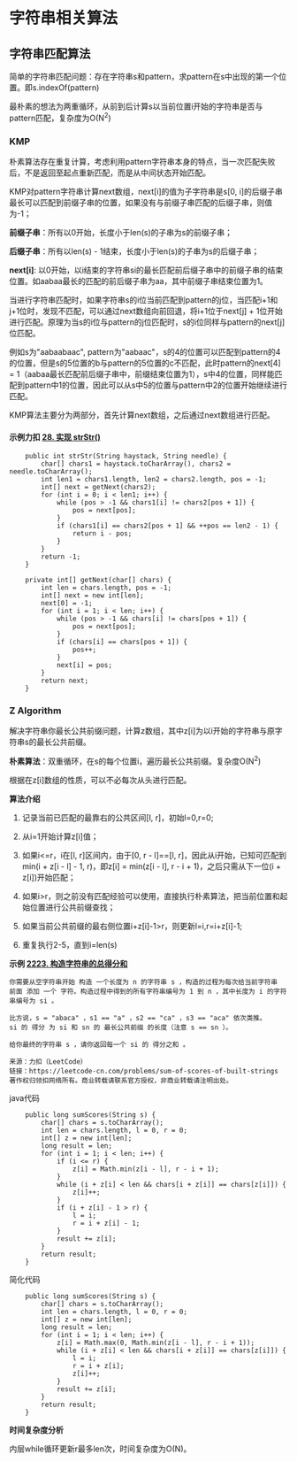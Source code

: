# 字符串相关算法

## 字符串匹配算法

简单的字符串匹配问题：存在字符串s和pattern，求pattern在s中出现的第一个位置。即s.indexOf(pattern)

最朴素的想法为两重循环，从前到后计算s以当前位置i开始的字符串是否与pattern匹配，复杂度为O(N<sup>2</sup>)

### KMP

朴素算法存在重复计算，考虑利用pattern字符串本身的特点，当一次匹配失败后，不是返回至起点重新匹配，而是从中间状态开始匹配。

KMP对pattern字符串计算next数组，next[i]的值为子字符串是s[0, i]的后缀子串最长可以匹配到前缀子串的位置，如果没有与前缀子串匹配的后缀子串，则值为-1；

**前缀子串**：所有以0开始，长度小于len(s)的子串为s的前缀子串；

**后缀子串**：所有以len(s) - 1结束，长度小于len(s)的子串为s的后缀子串；

**next[i]**: 以0开始，以i结束的字符串si的最长匹配前后缀子串中的前缀子串的结束位置。如aabaa最长的匹配的前后缀子串为aa，其中前缀子串结束位置为1。

当进行字符串匹配时，如果字符串s的i位当前匹配到pattern的j位，当匹配i+1和j+1位时，发现不匹配，可以通过next数组向前回退，将i+1位于next[j] + 1位开始进行匹配。原理为当s的i位与pattern的j位匹配时，s的i位同样与pattern的next[j]位匹配。

例如s为"aabaabaac", pattern为"aabaac"，s的4的位置可以匹配到pattern的4的位置，但是s的5位置的b与pattern的5位置的c不匹配，此时pattern的next[4] = 1（aabaa最长匹配前后缀子串中，前缀结束位置为1），s中4的位置，同样能匹配到pattern中1的位置，因此可以从s中5的位置与pattern中2的位置开始继续进行匹配。

KMP算法主要分为两部分，首先计算next数组，之后通过next数组进行匹配。

#### 示例力扣 [28. 实现 strStr()](https://leetcode-cn.com/problems/implement-strstr/)

```
    public int strStr(String haystack, String needle) {
        char[] chars1 = haystack.toCharArray(), chars2 = needle.toCharArray();
        int len1 = chars1.length, len2 = chars2.length, pos = -1;
        int[] next = getNext(chars2);
        for (int i = 0; i < len1; i++) {
            while (pos > -1 && chars1[i] != chars2[pos + 1]) {
                pos = next[pos];
            }
            if (chars1[i] == chars2[pos + 1] && ++pos == len2 - 1) {
                return i - pos;
            }
        }
        return -1;
    }

    private int[] getNext(char[] chars) {
        int len = chars.length, pos = -1;
        int[] next = new int[len];
        next[0] = -1;
        for (int i = 1; i < len; i++) {
            while (pos > -1 && chars[i] != chars[pos + 1]) {
                pos = next[pos];
            }
            if (chars[i] == chars[pos + 1]) {
                pos++;
            }
            next[i] = pos;
        }
        return next;
    }
```

### Z Algorithm

解决字符串你最长公共前缀问题，计算z数组，其中z[i]为以i开始的字符串与原字符串s的最长公共前缀。

**朴素算法**：双重循环，在s的每个位置i，遍历最长公共前缀。复杂度O(N<sup>2</sup>)

根据在z[i]数组的性质，可以不必每次从头进行匹配。

**算法介绍**

1. 记录当前已匹配的最靠右的公共区间[l, r]，初始l=0,r=0;

2. 从i=1开始计算z[i]值；

3. 如果i<=r，i在[l, r]区间内，由于[0, r - l]==[l, r]，因此从i开始，已知可匹配到min(i + z[i - l] - 1, r)，即z[i] = min(z[i - l], r - i + 1)，之后只需从下一位(i + z[i])开始匹配；

4. 如果i>r，则之前没有匹配经验可以使用，直接执行朴素算法，把当前位置和起始位置进行公共前缀查找；

5. 如果当前公共前缀的最右侧位置i+z[i]-1>r，则更新l=i,r=i+z[i]-1;

6. 重复执行2-5，直到i=len(s)

**示例 [2223. 构造字符串的总得分和](https://leetcode-cn.com/problems/sum-of-scores-of-built-strings/)**

```
你需要从空字符串开始 构造 一个长度为 n 的字符串 s ，构造的过程为每次给当前字符串 前面 添加 一个 字符。构造过程中得到的所有字符串编号为 1 到 n ，其中长度为 i 的字符串编号为 si 。

比方说，s = "abaca" ，s1 == "a" ，s2 == "ca" ，s3 == "aca" 依次类推。
si 的 得分 为 si 和 sn 的 最长公共前缀 的长度（注意 s == sn ）。

给你最终的字符串 s ，请你返回每一个 si 的 得分之和 。

来源：力扣（LeetCode）
链接：https://leetcode-cn.com/problems/sum-of-scores-of-built-strings
著作权归领扣网络所有。商业转载请联系官方授权，非商业转载请注明出处。
```

java代码

```
    public long sumScores(String s) {
        char[] chars = s.toCharArray();
        int len = chars.length, l = 0, r = 0;
        int[] z = new int[len];
        long result = len;
        for (int i = 1; i < len; i++) {
            if (i <= r) {
                z[i] = Math.min(z[i - l], r - i + 1);
            }
            while (i + z[i] < len && chars[i + z[i]] == chars[z[i]]) {
                z[i]++;
            }
            if (i + z[i] - 1 > r) {
                l = i;
                r = i + z[i] - 1;
            }
            result += z[i];
        }
        return result;
    }
```

简化代码

```
    public long sumScores(String s) {
        char[] chars = s.toCharArray();
        int len = chars.length, l = 0, r = 0;
        int[] z = new int[len];
        long result = len;
        for (int i = 1; i < len; i++) {
            z[i] = Math.max(0, Math.min(z[i - l], r - i + 1));
            while (i + z[i] < len && chars[i + z[i]] == chars[z[i]]) {
                l = i;
                r = i + z[i];
                z[i]++;
            }
            result += z[i];
        }
        return result;
    }
```

**时间复杂度分析**

内层while循环更新r最多len次，时间复杂度为O(N)。
